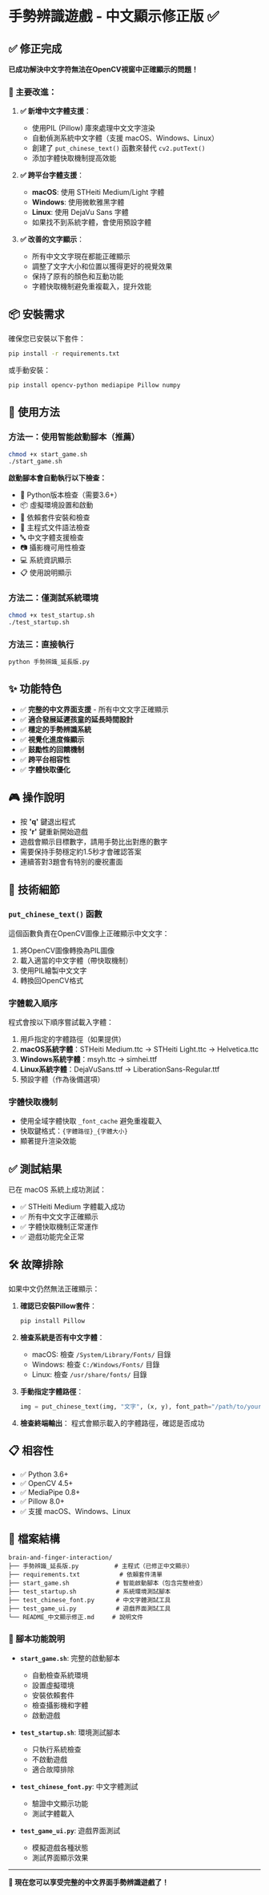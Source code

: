 # 手勢辨識遊戲 - 中文顯示修正版 ✅

## ✅ 修正完成

**已成功解決中文字符無法在OpenCV視窗中正確顯示的問題！**

### 🔧 主要改進：

1. **✅ 新增中文字體支援**：
   - 使用PIL (Pillow) 庫來處理中文文字渲染
   - 自動偵測系統中文字體（支援 macOS、Windows、Linux）
   - 創建了 `put_chinese_text()` 函數來替代 `cv2.putText()`
   - 添加字體快取機制提高效能

2. **✅ 跨平台字體支援**：
   - **macOS**: 使用 STHeiti Medium/Light 字體
   - **Windows**: 使用微軟雅黑字體
   - **Linux**: 使用 DejaVu Sans 字體
   - 如果找不到系統字體，會使用預設字體

3. **✅ 改善的文字顯示**：
   - 所有中文文字現在都能正確顯示
   - 調整了文字大小和位置以獲得更好的視覺效果
   - 保持了原有的顏色和互動功能
   - 字體快取機制避免重複載入，提升效能

## 📦 安裝需求

確保您已安裝以下套件：

```bash
pip install -r requirements.txt
```

或手動安裝：

```bash
pip install opencv-python mediapipe Pillow numpy
```

## 🚀 使用方法

### 方法一：使用智能啟動腳本（推薦）
```bash
chmod +x start_game.sh
./start_game.sh
```

**啟動腳本會自動執行以下檢查：**
- 🐍 Python版本檢查（需要3.6+）
- 📦 虛擬環境設置和啟動
- 🔧 依賴套件安裝和檢查
- 📄 主程式文件語法檢查
- 🔤 中文字體支援檢查
- 📷 攝影機可用性檢查
- 💻 系統資訊顯示
- 📋 使用說明顯示

### 方法二：僅測試系統環境
```bash
chmod +x test_startup.sh
./test_startup.sh
```

### 方法三：直接執行
```bash
python 手勢辨識_延長版.py
```

## ✨ 功能特色

- ✅ **完整的中文界面支援** - 所有中文文字正確顯示
- ✅ **適合發展延遲孩童的延長時間設計**
- ✅ **穩定的手勢辨識系統**
- ✅ **視覺化進度條顯示**
- ✅ **鼓勵性的回饋機制**
- ✅ **跨平台相容性**
- ✅ **字體快取優化**

## 🎮 操作說明

- 按 **'q'** 鍵退出程式
- 按 **'r'** 鍵重新開始遊戲
- 遊戲會顯示目標數字，請用手勢比出對應的數字
- 需要保持手勢穩定約1.5秒才會確認答案
- 連續答對3題會有特別的慶祝畫面

## 🔧 技術細節

### `put_chinese_text()` 函數

這個函數負責在OpenCV圖像上正確顯示中文文字：

1. 將OpenCV圖像轉換為PIL圖像
2. 載入適當的中文字體（帶快取機制）
3. 使用PIL繪製中文文字
4. 轉換回OpenCV格式

### 字體載入順序

程式會按以下順序嘗試載入字體：
1. 用戶指定的字體路徑（如果提供）
2. **macOS系統字體**：STHeiti Medium.ttc → STHeiti Light.ttc → Helvetica.ttc
3. **Windows系統字體**：msyh.ttc → simhei.ttf
4. **Linux系統字體**：DejaVuSans.ttf → LiberationSans-Regular.ttf
5. 預設字體（作為後備選項）

### 字體快取機制

- 使用全域字體快取 `_font_cache` 避免重複載入
- 快取鍵格式：`{字體路徑}_{字體大小}`
- 顯著提升渲染效能

## ✅ 測試結果

已在 macOS 系統上成功測試：
- ✅ STHeiti Medium 字體載入成功
- ✅ 所有中文文字正確顯示
- ✅ 字體快取機制正常運作
- ✅ 遊戲功能完全正常

## 🛠️ 故障排除

如果中文仍然無法正確顯示：

1. **確認已安裝Pillow套件**：
   ```bash
   pip install Pillow
   ```

2. **檢查系統是否有中文字體**：
   - macOS: 檢查 `/System/Library/Fonts/` 目錄
   - Windows: 檢查 `C:/Windows/Fonts/` 目錄
   - Linux: 檢查 `/usr/share/fonts/` 目錄

3. **手動指定字體路徑**：
   ```python
   img = put_chinese_text(img, "文字", (x, y), font_path="/path/to/your/font.ttf")
   ```

4. **檢查終端輸出**：
   程式會顯示載入的字體路徑，確認是否成功

## 📋 相容性

- ✅ Python 3.6+
- ✅ OpenCV 4.5+
- ✅ MediaPipe 0.8+
- ✅ Pillow 8.0+
- ✅ 支援 macOS、Windows、Linux

## 📁 檔案結構

```
brain-and-finger-interaction/
├── 手勢辨識_延長版.py          # 主程式（已修正中文顯示）
├── requirements.txt           # 依賴套件清單
├── start_game.sh             # 智能啟動腳本（包含完整檢查）
├── test_startup.sh           # 系統環境測試腳本
├── test_chinese_font.py      # 中文字體測試工具
├── test_game_ui.py           # 遊戲界面測試工具
└── README_中文顯示修正.md     # 說明文件
```

### 🔧 腳本功能說明

- **`start_game.sh`**: 完整的啟動腳本
  - 自動檢查系統環境
  - 設置虛擬環境
  - 安裝依賴套件
  - 檢查攝影機和字體
  - 啟動遊戲

- **`test_startup.sh`**: 環境測試腳本
  - 只執行系統檢查
  - 不啟動遊戲
  - 適合故障排除

- **`test_chinese_font.py`**: 中文字體測試
  - 驗證中文顯示功能
  - 測試字體載入

- **`test_game_ui.py`**: 遊戲界面測試
  - 模擬遊戲各種狀態
  - 測試界面顯示效果

---

**🎉 現在您可以享受完整的中文界面手勢辨識遊戲了！** 
